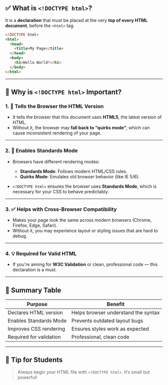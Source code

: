 ## ✅ **What is `<!DOCTYPE html>`?**

It is a **declaration** that must be placed at the very **top of every HTML document**, before the `<html>` tag.

```html
<!DOCTYPE html>
<html>
  <head>
    <title>My Page</title>
  </head>
  <body>
    <h1>Hello World!</h1>
  </body>
</html>
```

---

## 📌 **Why is `<!DOCTYPE html>` Important?**

### 1. 🧠 **Tells the Browser the HTML Version**

- It tells the browser that this document uses **HTML5**, the latest version of HTML.
- Without it, the browser may **fall back to “quirks mode”**, which can cause inconsistent rendering of your page.

---

### 2. 📐 **Enables Standards Mode**

- Browsers have different rendering modes:

  - **Standards Mode**: Follows modern HTML/CSS rules.
  - **Quirks Mode**: Emulates old browser behavior (like IE 5/6).

- `<!DOCTYPE html>` ensures the browser uses **Standards Mode**, which is necessary for your CSS to behave predictably.

---

### 3. ✅ **Helps with Cross-Browser Compatibility**

- Makes your page look the same across modern browsers (Chrome, Firefox, Edge, Safari).
- Without it, you may experience layout or styling issues that are hard to debug.

---

### 4. 💡 **Required for Valid HTML**

- If you're aiming for **W3C Validation** or clean, professional code — this declaration is a must.

---

## 📝 Summary Table

| Purpose                 | Benefit                             |
| ----------------------- | ----------------------------------- |
| Declares HTML version   | Helps browser understand the syntax |
| Enables Standards Mode  | Prevents outdated layout bugs       |
| Improves CSS rendering  | Ensures styles work as expected     |
| Required for validation | Professional, clean code            |

---

## 🧪 Tip for Students

> Always begin your HTML file with `<!DOCTYPE html>`. It’s small but powerful!
